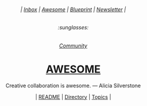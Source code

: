 <div align="center">
  <h6> | <a href="https://github.com/mathclimb/inbox">Inbox</a> | <a href="https://github.com/mathclimb/awesome">Awesome</a> | <a href="https://github.com/mathclimb/blueprint">Blueprint</a> | <a href="https://github.com/mathclimb/newsletter">Newsletter</a> |</h6>
  <h6>:sunglasses:</h6>
  <h6><a href="https://github.com/mathclimb/community">Community</a></h6>
  <h1><b><a href="ABOUT.md">AWESOME</a></b></h1>
  <p>Creative collaboration is awesome. — Alicia Silverstone</p>
  | <a href="https://github.com/mathclimb/awesome/issues/1">README</a> | <a href="https://github.com/mathclimb/awesome/issues/2">Directory</a> | <a href="https://github.com/mathclimb/awesome/issues/3">Topics</a> |
</div>
